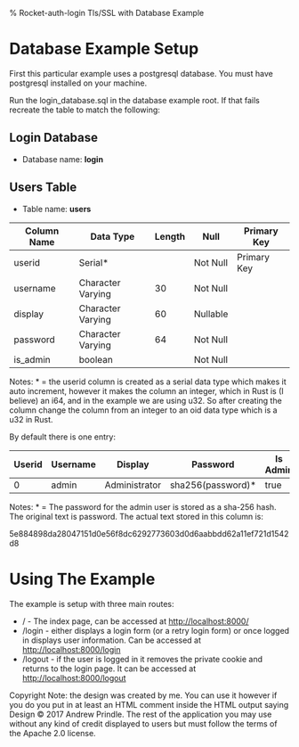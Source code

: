 % Rocket-auth-login Tls/SSL with Database Example

# Database Example Setup
First this particular example uses a postgresql database.  You must have postgresql installed on your machine.

Run the login_database.sql in the database example root.  If that fails recreate the table to match the following:

## Login Database
* Database name: **login**

## Users Table
* Table name: **users**

| Column Name | Data Type | Length | Null | Primary Key |
|-------------|-----------|-------|------|--------------|
| userid | Serial* | | Not Null | Primary Key |
| username | Character Varying | 30 | Not Null | |
| display | Character Varying | 60 | Nullable | |
| password | Character Varying | 64 | Not Null | |
| is_admin | boolean | | Not Null | |




Notes: * = the userid column is created as a serial data type which makes it auto increment, however it makes the column an integer, which in Rust is (I believe) an i64, and in the example we are using u32.  So after creating the column change the column from an integer to an oid data type which is a u32 in Rust.


By default there is one entry:

| Userid | Username | Display| Password | Is Admin |
|--------|-----------|---------|----------|-----------|
| 0  |  admin | Administrator | sha256(password)* | true |

Notes: * = The password for the admin user is stored as a sha-256 hash.  The original text is password.  The actual text stored in this column is:

5e884898da28047151d0e56f8dc6292773603d0d6aabbdd62a11ef721d1542d8


# Using The Example
The example is setup with three main routes:

* / - The index page, can be accessed at [http://localhost:8000/](http://localhost:8000/)
* /login - either displays a login form (or a retry login form) or once logged in displays user information.  Can be accessed at [http://localhost:8000/login](http://localhost:8000/login)
* /logout - if the user is logged in it removes the private cookie and returns to the login page.  It can be accessed at [http://localhost:8000/logout](http://localhost:8000/logout)

Copyright Note: the design was created by me.  You can use it however if you do you put in at least an HTML comment inside the HTML output saying Design &copy; 2017 Andrew Prindle.
The rest of the application you may use without any kind of credit displayed to users but must follow the terms of the Apache 2.0 license.

